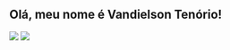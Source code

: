 ##  Olá, meu nome é Vandielson Tenório!

<!-- <div align="center">
  <a href="https://github.com/Vandielson">
  <img width="42%" src="https://github-readme-stats.vercel.app/api?username=Vandielson&show_icons=true&theme=dark&include_all_commits=true&count_private=true"/>
  <img width="50%" src="https://github-readme-stats.vercel.app/api/top-langs/?username=Vandielson&layout=compact&langs_count=7&theme=dark"/>
</div>
<div style="display: inline_block"><br>
  <img align="center" alt="Van-Js" height="30" width="40" src="https://raw.githubusercontent.com/devicons/devicon/master/icons/javascript/javascript-plain.svg">
  <img align="center" alt="Van-HTML" height="30" width="40" src="https://raw.githubusercontent.com/devicons/devicon/master/icons/html5/html5-original.svg">
  <img align="center" alt="Van-CSS" height="30" width="40" src="https://raw.githubusercontent.com/devicons/devicon/master/icons/css3/css3-original.svg">
  <img align="center" alt="Van-Python" height="30" width="40" src="https://raw.githubusercontent.com/devicons/devicon/master/icons/python/python-original.svg">
  <img align="center" alt="Van-C" height="30" width="40"  src="https://cdn.jsdelivr.net/gh/devicons/devicon/icons/c/c-original.svg" />
</div> -->
 
<div> 
  <a href="https://www.instagram.com/vantenorioo/" target="_blank"><img src="https://img.shields.io/badge/-Instagram-%23E4405F?style=for-the-badge&logo=instagram&logoColor=white" target="_blank"></a>
  <a href="https://www.linkedin.com/in/vandielson-ten%C3%B3rio/" target="_blank"><img src="https://img.shields.io/badge/-LinkedIn-%230077B5?style=for-the-badge&logo=linkedin&logoColor=white" target="_blank"></a> 
 
</div>
